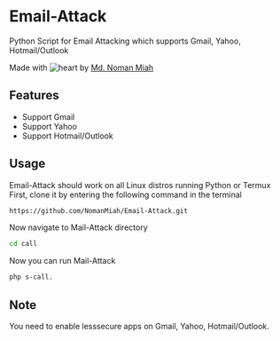 # Email-Attack


Python Script for Email Attacking which supports Gmail, Yahoo, Hotmail/Outlook

Made with ![heart](https://cloud.githubusercontent.com/assets/4301109/16754758/82e3a63c-4813-11e6-9430-6015d98aeaab.png) by <a href=https://twitter.com/Md_Noman_Miah>Md. Noman Miah</a>


## Features
- Support Gmail
- Support Yahoo
- Support Hotmail/Outlook

## Usage
Email-Attack should work on all Linux distros running Python or Termux
First, clone it by entering the following command in the terminal
``` bash
https://github.com/NomanMiah/Email-Attack.git
```
Now navigate to Mail-Attack directory
``` bash
cd call
```
Now you can run Mail-Attack 
``` bash
php s-call.
```
## Note
You need to enable lesssecure apps on Gmail, Yahoo, Hotmail/Outlook.
